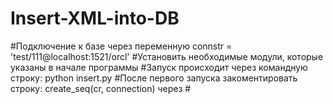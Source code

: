 # Insert-XML-into-DB

#Подключение к базе через переменную connstr = 'test/111@localhost:1521/orcl'
#Установить необходимые модули, которые указаны в начале программы
#Запуск происходит через командную строку: python insert.py
#После первого запуска закоментировать строку: create_seq(cr, connection) через #
